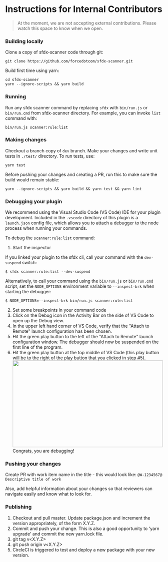 # Instructions for Internal Contributors
> At the moment, we are not accepting external contributions. Please watch this space to know when we open.

### Building locally
Clone a copy of sfdx-scanner code through git:
```
git clone https://github.com/forcedotcom/sfdx-scanner.git
```

Build first time using yarn:
```
cd sfdx-scanner
yarn --ignore-scripts && yarn build
```

### Running
Run any sfdx scanner command by replacing `sfdx` with `bin/run.js` or `bin/run.cmd` from sfdx-scanner directory. For example, you can invoke `list` command with:
```
bin/run.js scanner:rule:list
```

### Making changes
Checkout a branch copy of `dev` branch. Make your changes and write unit tests in `./test/` directory.
To run tests, use:
```
yarn test
```

Before pushing your changes and creating a PR, run this to make sure the build would remain stable:

```
yarn --ignore-scripts && yarn build && yarn test && yarn lint
```

### Debugging your plugin
We recommend using the Visual Studio Code (VS Code) IDE for your plugin development. Included in the `.vscode` directory of this plugin is a `launch.json` config file, which allows you to attach a debugger to the node process when running your commands.

To debug the `scanner:rule:list` command: 
1. Start the inspector
  
If you linked your plugin to the sfdx cli, call your command with the `dev-suspend` switch: 
```sh-session
$ sfdx scanner:rule:list --dev-suspend
```
  
Alternatively, to call your command using the `bin/run.js` or `bin/run.cmd` script, set the `NODE_OPTIONS` environment variable to `--inspect-brk` when starting the debugger:
```sh-session
$ NODE_OPTIONS=--inspect-brk bin/run.js scanner:rule:list
```

2. Set some breakpoints in your command code
3. Click on the Debug icon in the Activity Bar on the side of VS Code to open up the Debug view.
4. In the upper left hand corner of VS Code, verify that the "Attach to Remote" launch configuration has been chosen.
5. Hit the green play button to the left of the "Attach to Remote" launch configuration window. The debugger should now be suspended on the first line of the program. 
6. Hit the green play button at the top middle of VS Code (this play button will be to the right of the play button that you clicked in step #5).
<br><img src=".images/vscodeScreenshot.png" width="480" height="278"><br>
Congrats, you are debugging!

### Pushing your changes
Create PR with work item name in the title - this would look like:
`@W-1234567@ Descriptive title of work`

Also, add helpful information about your changes so that reviewers can navigate easily and know what to look for.

### Publishing
1. Checkout and pull master. Update package.json and increment the version appropriately, of the form X.Y.Z.
2. Commit and push your change.  This is also a good opportunity to 'yarn upgrade' and commit the new yarn.lock file.
3. git tag v<X.Y.Z>
4. git push origin v<X.Y.Z>
5. CircleCI is triggered to test and deploy a new package with your new version.
